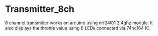 # Transmitter_8ch
8 channel transmitter works on arduino using nrf24l01 2.4ghz module. It also displays the throttle value using 8 LEDs connected via 74hc164 IC.
